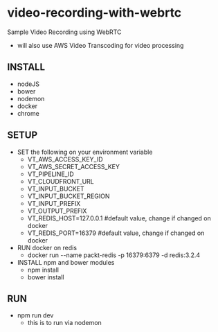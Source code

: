 # video-recording-with-webrtc
Sample Video Recording using WebRTC
 - will also use AWS Video Transcoding for video processing


## INSTALL
  * nodeJS
  * bower
  * nodemon
  * docker
  * chrome
  
## SETUP 

  * SET the following on your environment variable 
    * VT_AWS_ACCESS_KEY_ID
    * VT_AWS_SECRET_ACCESS_KEY
    * VT_PIPELINE_ID
    * VT_CLOUDFRONT_URL
    * VT_INPUT_BUCKET
    * VT_INPUT_BUCKET_REGION
    * VT_INPUT_PREFIX
    * VT_OUTPUT_PREFIX
    * VT_REDIS_HOST=127.0.0.1 #default value, change if changed on docker
    * VT_REDIS_PORT=16379 #default value, change if changed on docker
  * RUN docker on redis
    * docker run --name packt-redis -p 16379:6379 -d redis:3.2.4
  * INSTALL npm and bower modules
    * npm install
    * bower install

## RUN
 * npm run dev
   * this is to run via nodemon
   


